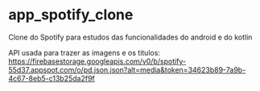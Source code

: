 # app_spotify_clone
Clone do Spotify para estudos das funcionalidades do android e do kotlin

API usada para trazer as imagens e os titulos: https://firebasestorage.googleapis.com/v0/b/spotify-55d37.appspot.com/o/pd.json.json?alt=media&token=34623b89-7a9b-4c67-8eb5-c13b25da2f9f
